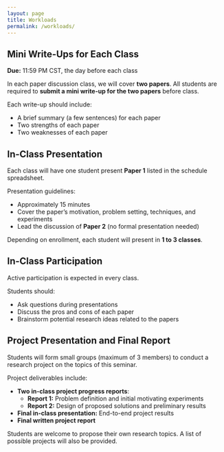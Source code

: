 ```yaml
---
layout: page
title: Workloads 
permalink: /workloads/
---
```

## Mini Write-Ups for Each Class

**Due:** 11:59 PM CST, the day before each class

In each paper discussion class, we will cover **two papers**. All students are required to **submit a mini write-up for the two papers** before class. 

Each write-up should include:
- A brief summary (a few sentences) for each paper
- Two strengths of each paper
- Two weaknesses of each paper

## In-Class Presentation

Each class will have one student present **Paper 1** listed in the schedule spreadsheet.

Presentation guidelines:
- Approximately 15 minutes
- Cover the paper’s motivation, problem setting, techniques, and experiments
- Lead the discussion of **Paper 2** (no formal presentation needed)

Depending on enrollment, each student will present in **1 to 3 classes**.

## In-Class Participation

Active participation is expected in every class.

Students should:
- Ask questions during presentations
- Discuss the pros and cons of each paper
- Brainstorm potential research ideas related to the papers

## Project Presentation and Final Report

Students will form small groups (maximum of 3 members) to conduct a research project on the topics of this seminar.

Project deliverables include:
- **Two in-class project progress reports**:
  - **Report 1:** Problem definition and initial motivating experiments
  - **Report 2:** Design of proposed solutions and preliminary results
- **Final in-class presentation:** End-to-end project results
- **Final written project report**

Students are welcome to propose their own research topics. A list of possible projects will also be provided.
